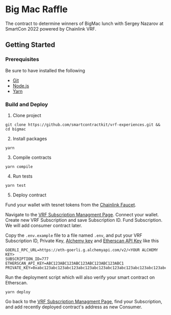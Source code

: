 # Big Mac Raffle

The contract to determine winners of BigMac lunch with Sergey Nazarov at SmartCon 2022 powered by Chainlink VRF.

## Getting Started

### Prerequisites

Be sure to have installed the following

- [Git](https://git-scm.com/book/en/v2/Getting-Started-Installing-Git)
- [Node.js](https://nodejs.org/en/download/)
- [Yarn](https://yarnpkg.com/getting-started/install)

### Build and Deploy

1. Clone project

```shell
git clone https://github.com/smartcontractkit/vrf-experiences.git && cd bigmac
```

2. Install packages

```shell
yarn
```

3. Compile contracts

```shell
yarn compile
```

4. Run tests

```shell
yarn test
```

5. Deploy contract

Fund your wallet with tesnet tokens from the [Chainlink Faucet](https://faucets.chain.link).

Navigate to the [VRF Subscription Managment Page](https://vrf.chain.link). Connect your wallet. Create new VRF Subscription and save Subscription ID. Fund Subscription. We will add consumer contract later.

Copy the `.env.example` file to a file named `.env`, and put your VRF Subscription ID, Private Key, [Alchemy key](https://alchemy.com/?r=08af1111-db8b-4c0c-8312-fd9737680f98) and [Etherscan API Key](https://etherscan.io/apis) like this

```shell
GOERLI_RPC_URL=https://eth-goerli.g.alchemyapi.com/v2/<YOUR ALCHEMY KEY>
SUBSCRIPTION_ID=777
ETHERSCAN_API_KEY=ABC123ABC123ABC123ABC123ABC123ABC1
PRIVATE_KEY=0xabc123abc123abc123abc123abc123abc123abc123abc123abc123abc123abc1
```

Run the deployment script which will also verify your smart contract on Etherscan.

```shell
yarn deploy
```

Go back to the [VRF Subscription Managment Page](https://vrf.chain.link), find your Subscription, and add recently deployed contract's address as new Consumer.
